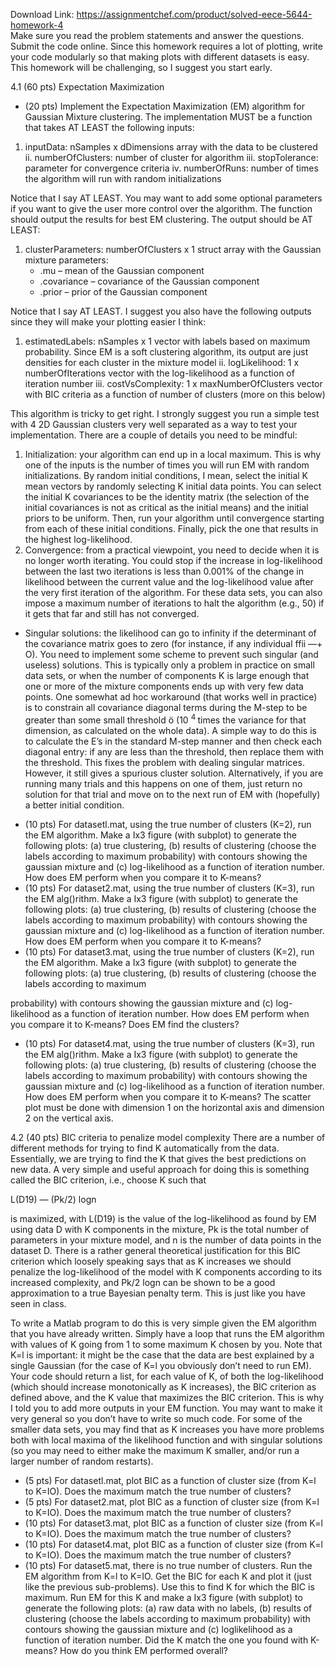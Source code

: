 Download Link: https://assignmentchef.com/product/solved-eece-5644-homework-4
<br>
Make sure you read the problem statements and answer the questions. Submit the code online. Since this homework requires a lot of plotting, write your code modularly so that making plots with different datasets is easy. This homework will be challenging, so I suggest you start early.

4.1 (60 pts) Expectation Maximization

<ul>

 <li>(20 pts) Implement the Expectation Maximization (EM) algorithm for Gaussian Mixture clustering. The implementation MUST be a function that takes AT LEAST the following inputs:</li>

</ul>

<ol>

 <li>inputData: nSamples x dDimensions array with the data to be clustered ii. numberOfClusters: number of cluster for algorithm iii. stopTolerance: parameter for convergence criteria iv. numberOfRuns: number of times the algorithm will run with random initializations</li>

</ol>

Notice that I say AT LEAST. You may want to add some optional parameters if you want to give the user more control over the algorithm. The function should output the results for best EM clustering. The output should be AT LEAST:

<ol>

 <li>clusterParameters: numberOfClusters x 1 struct array with the Gaussian mixture parameters:

  <ul>

   <li>.mu – mean of the Gaussian component</li>

   <li>.covariance – covariance of the Gaussian component</li>

   <li>.prior – prior of the Gaussian component</li>

  </ul></li>

</ol>

Notice that I say AT LEAST. I suggest you also have the following outputs since they will make your plotting easier I think:

<ol>

 <li>estimatedLabels: nSamples x 1 vector with labels based on maximum probability. Since EM is a soft clustering algorithm, its output are just densities for each cluster in the mixture model ii. logLikelihood: 1 x numberOfIterations vector with the log-likelihood as a function of iteration number iii. costVsComplexity: 1 x maxNumberOfClusters vector with BIC criteria as a function of number of clusters (more on this below)</li>

</ol>

This algorithm is tricky to get right. I strongly suggest you run a simple test with 4 2D Gaussian clusters very well separated as a way to test your implementation. There are a couple of details you need to be mindful:

<ol>

 <li>Initialization: your algorithm can end up in a local maximum. This is why one of the inputs is the number of times you will run EM with random initializations. By random initial conditions, I mean, select the initial K mean vectors by randomly selecting K initial data points. You can select the initial K covariances to be the identity matrix (the selection of the initial covariances is not as critical as the initial means) and the initial priors to be uniform. Then, run your algorithm until convergence starting from each of these initial conditions. Finally, pick the one that results in the highest log-likelihood.</li>

 <li>Convergence: from a practical viewpoint, you need to decide when it is no longer worth iterating. You could stop if the increase in log-likelihood between the last two iterations is less than 0.001% of the change in likelihood between the current value and the log-likelihood value after the very first iteration of the algorithm. For these data sets, you can also impose a maximum number of iterations to halt the algorithm (e.g., 50) if it gets that far and still has not converged.</li>

</ol>

<ul>

 <li>Singular solutions: the likelihood can go to infinity if the determinant of the covariance matrix goes to zero (for instance, if any individual ffii —+ O). You need to implement some scheme to prevent such singular (and useless) solutions. This is typically only a problem in practice on small data sets, or when the number of components K is large enough that one or more of the mixture components ends up with very few data points. One somewhat ad hoc workaround (that works well in practice) is to constrain all covariance diagonal terms during the M-step to be greater than some small threshold ö (10 <sup>4 </sup>times the variance for that dimension, as calculated on the whole data). A simple way to do this is to calculate the E’s in the standard M-step manner and then check each diagonal entry: if any are less than the threshold, then replace them with the threshold. This fixes the problem with dealing singular matrices. However, it still gives a spurious cluster solution. Alternatively, if you are running many trials and this happens on one of them, just return no solution for that trial and move on to the next run of EM with (hopefully) a better initial condition.</li>

</ul>

<ul>

 <li>(10 pts) For datasetl.mat, using the true number of clusters (K=2), run the EM algorithm. Make a Ix3 figure (with subplot) to generate the following plots: (a) true clustering, (b) results of clustering (choose the labels according to maximum probability) with contours showing the gaussian mixture and (c) log-likelihood as a function of iteration number. How does EM perform when you compare it to K-means?</li>

 <li>(10 pts) For dataset2.mat, using the true number of clusters (K=3), run the EM alg()rithm. Make a Ix3 figure (with subplot) to generate the following plots: (a) true clustering, (b) results of clustering (choose the labels according to maximum probability) with contours showing the gaussian mixture and (c) log-likelihood as a function of iteration number. How does EM perform when you compare it to K-means?</li>

 <li>(10 pts) For dataset3.mat, using the true number of clusters (K=2), run the EM algorithm. Make a Ix3 figure (with subplot) to generate the following plots: (a) true clustering, (b) results of clustering (choose the labels according to maximum</li>

</ul>

probability) with contours showing the gaussian mixture and (c) log-likelihood as a function of iteration number. How does EM perform when you compare it to K-means? Does EM find the clusters?

<ul>

 <li>(10 pts) For dataset4.mat, using the true number of clusters (K=3), run the EM alg()rithm. Make a Ix3 figure (with subplot) to generate the following plots: (a) true clustering, (b) results of clustering (choose the labels according to maximum probability) with contours showing the gaussian mixture and (c) log-likelihood as a function of iteration number. How does EM perform when you compare it to K-means? The scatter plot must be done with dimension 1 on the horizontal axis and dimension 2 on the vertical axis.</li>

</ul>

4.2 (40 pts) BIC criteria to penalize model complexity There are a number of different methods for trying to find K automatically from the data. Essentially, we are trying to find the K that gives the best predictions on new data. A very simple and useful approach for doing this is something called the BIC criterion, i.e., choose K such that

L(D19) — (Pk/2) logn

is maximized, with L(D19) is the value of the log-likelihood as found by EM using data D with K components in the mixture, Pk is the total number of parameters in your mixture model, and n is the number of data points in the dataset D. There is a rather general theoretical justification for this BIC criterion which loosely speaking says that as K increases we should penalize the log-likelihood of the model with K components according to its increased complexity, and Pk/2 logn can be shown to be a good approximation to a true Bayesian penalty term. This is just like you have seen in class.

To write a Matlab program to do this is very simple given the EM algorithm that you have already written. Simply have a loop that runs the EM algorithm with values of K going from 1 to some maximum K chosen by you. Note that K=l is important: it might be the case that the data are best explained by a single Gaussian (for the case of K=l you obviously don’t need to run EM). Your code should return a list, for each value of K, of both the log-likelihood (which should increase monotonically as K increases), the BIC criterion as defined above, and the K value that maximizes the BIC criterion. This is why I told you to add more outputs in your EM function. You may want to make it very general so you don’t have to write so much code. For some of the smaller data sets, you may find that as K increases you have more problems both with local maxima of the likelihood function and with singular solutions (so you may need to either make the maximum K smaller, and/or run a larger number of random restarts).

<ul>

 <li>(5 pts) For datasetl.mat, plot BIC as a function of cluster size (from K=l to K=IO). Does the maximum match the true number of clusters?</li>

 <li>(5 pts) For dataset2.mat, plot BIC as a function of cluster size (from K=l to K=IO). Does the maximum match the true number of clusters?</li>

 <li>(10 pts) For dataset3.mat, plot BIC as a function of cluster size (from K=l to K=IO). Does the maximum match the true number of clusters?</li>

 <li>(10 pts) For dataset4.mat, plot BIC as a function of cluster size (from K=l to K=IO). Does the maximum match the true number of clusters?</li>

 <li>(10 pts) For dataset5.mat, there is no true number of clusters. Run the EM algorithm from K=l to K=IO. Get the BIC for each K and plot it (just like the previous sub-problems). Use this to find K for which the BIC is maximum. Run EM for this K and make a Ix3 figure (with subplot) to generate the following plots: (a) raw data with no labels, (b) results of clustering (choose the labels according to maximum probability) with contours showing the gaussian mixture and (c) loglikelihood as a function of iteration number. Did the K match the one you found with K-means? How do you think EM performed overall?</li>

</ul>